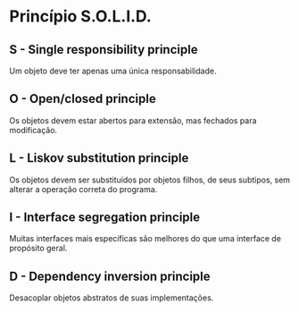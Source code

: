 # Princípio S.O.L.I.D.

## S - Single responsibility principle

Um objeto deve ter apenas uma única responsabilidade.
 
## O - Open/closed principle

Os objetos devem estar abertos para extensão, mas fechados para modificação.

## L - Liskov substitution principle

Os objetos devem ser substituídos por objetos filhos, de seus subtipos, sem alterar a operação correta do programa.

## I - Interface segregation principle

Muitas interfaces mais específicas são melhores do que uma interface de propósito geral.

## D - Dependency inversion principle

Desacoplar objetos abstratos de suas implementações.